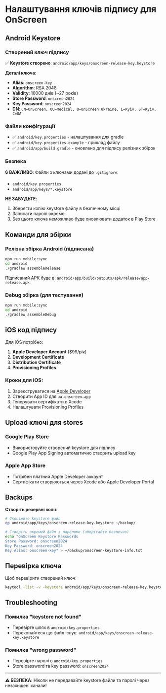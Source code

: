 # Налаштування ключів підпису для OnScreen

## Android Keystore

### Створений ключ підпису

✅ **Keystore створено**: `android/app/keys/onscreen-release-key.keystore`

**Деталі ключа:**

- **Alias**: `onscreen-key`
- **Algorithm**: RSA 2048
- **Validity**: 10000 днів (~27 років)
- **Store Password**: `onscreen2024`
- **Key Password**: `onscreen2024`
- **DN**: `CN=OnScreen, OU=Medical, O=OnScreen Ukraine, L=Kyiv, ST=Kyiv, C=UA`

### Файли конфігурації

- ✅ `android/key.properties` - налаштування для gradle
- ✅ `android/key.properties.example` - приклад файлу
- ✅ `android/app/build.gradle` - оновлено для підпису релізних збірок

### Безпека

🔒 **ВАЖЛИВО**: Файли з ключами додані до `.gitignore`:

- `android/key.properties`
- `android/app/keys/*.keystore`

**НЕ ЗАБУДЬТЕ**:

1. Зберегти копію keystore файлу в безпечному місці
2. Записати паролі окремо
3. Без цього ключа неможливо буде оновлювати додаток в Play Store

## Команди для збірки

### Релізна збірка Android (підписана)

```bash
npm run mobile:sync
cd android
./gradlew assembleRelease
```

Підписаний APK буде в: `android/app/build/outputs/apk/release/app-release.apk`

### Debug збірка (для тестування)

```bash
npm run mobile:sync
cd android
./gradlew assembleDebug
```

## iOS код підпису

Для iOS потрібно:

1. **Apple Developer Account** ($99/рік)
2. **Development Certificate**
3. **Distribution Certificate**
4. **Provisioning Profiles**

### Кроки для iOS:

1. Зареєструватися на [Apple Developer](https://developer.apple.com)
2. Створити App ID для `ua.onscreen.app`
3. Генерувати сертифікати в Xcode
4. Налаштувати Provisioning Profiles

## Upload ключі для stores

### Google Play Store

- Використовуйте створений keystore для підпису
- Google Play App Signing автоматично створить upload key

### Apple App Store

- Потрібен платний Apple Developer аккаунт
- Сертифікати створюються через Xcode або Apple Developer Portal

## Backups

**Створіть резервні копії**:

```bash
# Скопіюйте keystore файл
cp android/app/keys/onscreen-release-key.keystore ~/backup/

# Створіть окремий файл з паролями (зберігайте безпечно)
echo "OnScreen Keystore Passwords
Store Password: onscreen2024
Key Password: onscreen2024
Key Alias: onscreen-key" > ~/backup/onscreen-keystore-info.txt
```

## Перевірка ключа

Щоб перевірити створений ключ:

```bash
keytool -list -v -keystore android/app/keys/onscreen-release-key.keystore -alias onscreen-key -storepass onscreen2024
```

## Troubleshooting

### Помилка "keystore not found"

- Перевірте шлях в `android/key.properties`
- Переконайтеся що файл існує: `android/app/keys/onscreen-release-key.keystore`

### Помилка "wrong password"

- Перевірте паролі в `android/key.properties`
- Store password та key password: `onscreen2024`

---

**⚠️ БЕЗПЕКА**: Ніколи не передавайте keystore файли та паролі через незахищені канали!
